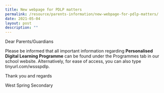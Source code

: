 ```yaml
---
title: New webpage for PDLP matters
permalink: /resource/parents-information/new-webpage-for-pdlp-matters/
date: 2021-05-04
layout: post
description: ""
---
```

Dear Parents/Guardians

Please be informed that all important information regarding **Personalised Digital Learning Programme** can be found under the Programmes tab in our school website. Alternatively, for ease of access, you can also type tinyurl.com/wssspdlp.

Thank you and regards

West Spring Secondary